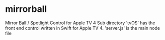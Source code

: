 # mirrorball
Mirror Ball / Spotlight Control for Apple TV 4
Sub directory 'tvOS' has the front end control written in Swift for Apple TV 4. 'server.js' is the main node file
